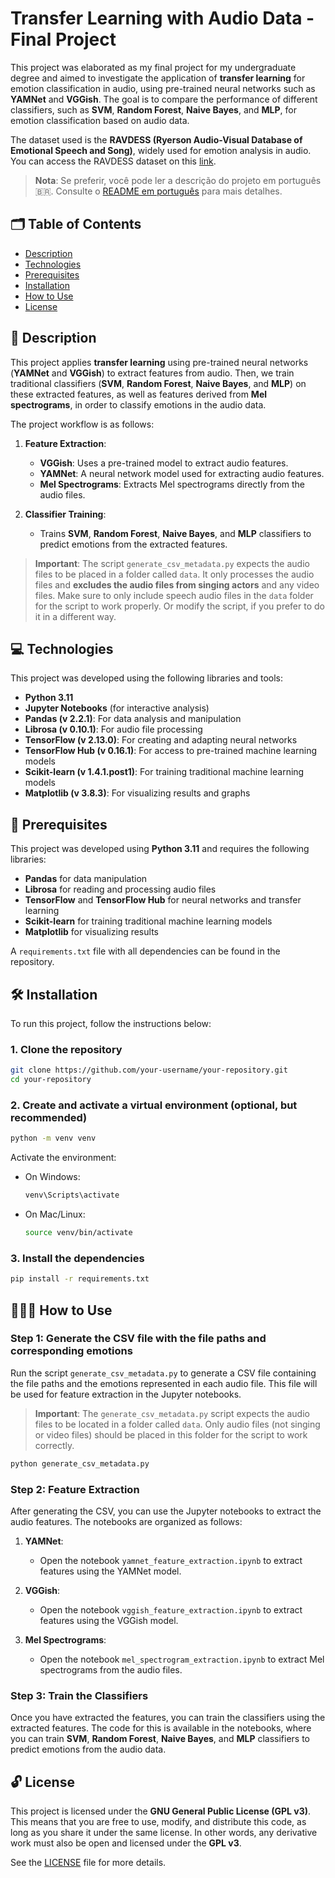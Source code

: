 # Transfer Learning with Audio Data - Final Project

This project was elaborated as my final project for my undergraduate degree and aimed to investigate the application of **transfer learning** for emotion classification in audio, using pre-trained neural networks such as **YAMNet** and **VGGish**. The goal is to compare the performance of different classifiers, such as **SVM**, **Random Forest**, **Naive Bayes**, and **MLP**, for emotion classification based on audio data.

The dataset used is the **RAVDESS (Ryerson Audio-Visual Database of Emotional Speech and Song)**, widely used for emotion analysis in audio. You can access the RAVDESS dataset on this [link](https://zenodo.org/records/1188976).

> **Nota**: Se preferir, você pode ler a descrição do projeto em português 🇧🇷. Consulte o [README em português](readme-pt.md) para mais detalhes.

## 🗂️ Table of Contents

-   [Description](#description)
-   [Technologies](#technologies)
-   [Prerequisites](#prerequisites)
-   [Installation](#installation)
-   [How to Use](#how-to-use)
-   [License](#license)

## 📜 Description

This project applies **transfer learning** using pre-trained neural networks (**YAMNet** and **VGGish**) to extract features from audio. Then, we train traditional classifiers (**SVM**, **Random Forest**, **Naive Bayes**, and **MLP**) on these extracted features, as well as features derived from **Mel spectrograms**, in order to classify emotions in the audio data.

The project workflow is as follows:

1. **Feature Extraction**:

    - **VGGish**: Uses a pre-trained model to extract audio features.
    - **YAMNet**: A neural network model used for extracting audio features.
    - **Mel Spectrograms**: Extracts Mel spectrograms directly from the audio files.

2. **Classifier Training**:
    - Trains **SVM**, **Random Forest**, **Naive Bayes**, and **MLP** classifiers to predict emotions from the extracted features.

> **Important**: The script `generate_csv_metadata.py` expects the audio files to be placed in a folder called `data`. It only processes the audio files and **excludes the audio files from singing actors** and any video files. Make sure to only include speech audio files in the `data` folder for the script to work properly. Or modify the script, if you prefer to do it in a different way.

## 💻 Technologies

This project was developed using the following libraries and tools:

-   **Python 3.11**
-   **Jupyter Notebooks** (for interactive analysis)
-   **Pandas (v 2.2.1)**: For data analysis and manipulation
-   **Librosa (v 0.10.1)**: For audio file processing
-   **TensorFlow (v 2.13.0)**: For creating and adapting neural networks
-   **TensorFlow Hub (v 0.16.1)**: For access to pre-trained machine learning models
-   **Scikit-learn (v 1.4.1.post1)**: For training traditional machine learning models
-   **Matplotlib (v 3.8.3)**: For visualizing results and graphs

## 📌 Prerequisites

This project was developed using **Python 3.11** and requires the following libraries:

-   **Pandas** for data manipulation
-   **Librosa** for reading and processing audio files
-   **TensorFlow** and **TensorFlow Hub** for neural networks and transfer learning
-   **Scikit-learn** for training traditional machine learning models
-   **Matplotlib** for visualizing results

A `requirements.txt` file with all dependencies can be found in the repository.

## 🛠️ Installation

To run this project, follow the instructions below:

### 1. Clone the repository

```bash
git clone https://github.com/your-username/your-repository.git
cd your-repository
```

### 2. Create and activate a virtual environment (optional, but recommended)

```bash
python -m venv venv
```

Activate the environment:

-   On Windows:

    ```bash
    venv\Scripts\activate
    ```

-   On Mac/Linux:
    ```bash
    source venv/bin/activate
    ```

### 3. Install the dependencies

```bash
pip install -r requirements.txt
```

## 🧑🏽‍💻 How to Use

### Step 1: Generate the CSV file with the file paths and corresponding emotions

Run the script `generate_csv_metadata.py` to generate a CSV file containing the file paths and the emotions represented in each audio file. This file will be used for feature extraction in the Jupyter notebooks.

> **Important**: The `generate_csv_metadata.py` script expects the audio files to be located in a folder called `data`. Only audio files (not singing or video files) should be placed in this folder for the script to work correctly.

```bash
python generate_csv_metadata.py
```

### Step 2: Feature Extraction

After generating the CSV, you can use the Jupyter notebooks to extract the audio features. The notebooks are organized as follows:

1. **YAMNet**:

    - Open the notebook `yamnet_feature_extraction.ipynb` to extract features using the YAMNet model.

2. **VGGish**:

    - Open the notebook `vggish_feature_extraction.ipynb` to extract features using the VGGish model.

3. **Mel Spectrograms**:
    - Open the notebook `mel_spectrogram_extraction.ipynb` to extract Mel spectrograms from the audio files.

### Step 3: Train the Classifiers

Once you have extracted the features, you can train the classifiers using the extracted features. The code for this is available in the notebooks, where you can train **SVM**, **Random Forest**, **Naive Bayes**, and **MLP** classifiers to predict emotions from the audio data.

## 🔓 License

This project is licensed under the **GNU General Public License (GPL v3)**. This means that you are free to use, modify, and distribute this code, as long as you share it under the same license. In other words, any derivative work must also be open and licensed under the **GPL v3**.

See the [LICENSE](LICENSE) file for more details.
